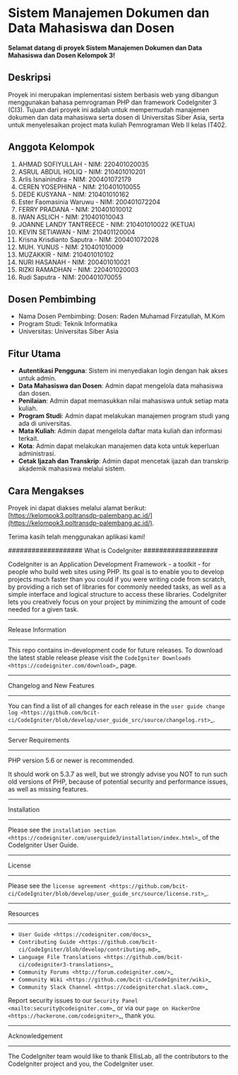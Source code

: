 # Sistem Manajemen Dokumen dan Data Mahasiswa dan Dosen

**Selamat datang di proyek Sistem Manajemen Dokumen dan Data Mahasiswa dan Dosen Kelompok 3!**

## Deskripsi

Proyek ini merupakan implementasi sistem berbasis web yang dibangun menggunakan bahasa pemrograman PHP dan framework CodeIgniter 3 (CI3). Tujuan dari proyek ini adalah untuk mempermudah manajemen dokumen dan data mahasiswa serta dosen di Universitas Siber Asia, serta untuk menyelesaikan project mata kuliah Pemrograman Web II kelas IT402.

## Anggota Kelompok

1. AHMAD SOFIYULLAH - NIM: 220401020035
2. ASRUL ABDUL HOLIQ - NIM: 210401010201
3. Arlis Isnainindira - NIM: 200401072179
4. CEREN YOSEPHINA - NIM: 210401010055
5. DEDE KUSYANA - NIM: 210401010162
6. Ester Faomasinia Waruwu - NIM: 200401072204
7. FERRY PRADANA - NIM: 210401010012
8. IWAN ASLICH - NIM: 210401010043
9. JOANNE LANDY TANTREECE - NIM: 210401010022 (KETUA)
10. KEVIN SETIAWAN - NIM: 210401120004
11. Krisna Krisdianto Saputra - NIM: 200401072028
12. MUH. YUNUS - NIM: 210401010009
13. MUZAKKIR - NIM: 210401010102
14. NURI HASANAH - NIM: 200401010021
15. RIZKI RAMADHAN - NIM: 220401020003
16. Rudi Saputra - NIM: 200401070055

## Dosen Pembimbing

- Nama Dosen Pembimbing: Dosen: Raden Muhamad Firzatullah, M.Kom
- Program Studi: Teknik Informatika
- Universitas: Universitas Siber Asia

## Fitur Utama

- **Autentikasi Pengguna**: Sistem ini menyediakan login dengan hak akses untuk admin.
- **Data Mahasiswa dan Dosen**: Admin dapat mengelola data mahasiswa dan dosen.
- **Penilaian**: Admin dapat memasukkan nilai mahasiswa untuk setiap mata kuliah.
- **Program Studi**: Admin dapat melakukan manajemen program studi yang ada di universitas.
- **Mata Kuliah**: Admin dapat mengelola daftar mata kuliah dan informasi terkait.
- **Kota**: Admin dapat melakukan manajemen data kota untuk keperluan administrasi.
- **Cetak Ijazah dan Transkrip**: Admin dapat mencetak ijazah dan transkrip akademik mahasiswa melalui sistem.

## Cara Mengakses

Proyek ini dapat diakses melalui alamat berikut: [https://kelompok3.poltransdp-palembang.ac.id/](https://kelompok3.poltransdp-palembang.ac.id/).

Terima kasih telah menggunakan aplikasi kami!



###################
What is CodeIgniter
###################

CodeIgniter is an Application Development Framework - a toolkit - for people
who build web sites using PHP. Its goal is to enable you to develop projects
much faster than you could if you were writing code from scratch, by providing
a rich set of libraries for commonly needed tasks, as well as a simple
interface and logical structure to access these libraries. CodeIgniter lets
you creatively focus on your project by minimizing the amount of code needed
for a given task.

*******************
Release Information
*******************

This repo contains in-development code for future releases. To download the
latest stable release please visit the `CodeIgniter Downloads
<https://codeigniter.com/download>`_ page.

**************************
Changelog and New Features
**************************

You can find a list of all changes for each release in the `user
guide change log <https://github.com/bcit-ci/CodeIgniter/blob/develop/user_guide_src/source/changelog.rst>`_.

*******************
Server Requirements
*******************

PHP version 5.6 or newer is recommended.

It should work on 5.3.7 as well, but we strongly advise you NOT to run
such old versions of PHP, because of potential security and performance
issues, as well as missing features.

************
Installation
************

Please see the `installation section <https://codeigniter.com/userguide3/installation/index.html>`_
of the CodeIgniter User Guide.

*******
License
*******

Please see the `license
agreement <https://github.com/bcit-ci/CodeIgniter/blob/develop/user_guide_src/source/license.rst>`_.

*********
Resources
*********

-  `User Guide <https://codeigniter.com/docs>`_
-  `Contributing Guide <https://github.com/bcit-ci/CodeIgniter/blob/develop/contributing.md>`_
-  `Language File Translations <https://github.com/bcit-ci/codeigniter3-translations>`_
-  `Community Forums <http://forum.codeigniter.com/>`_
-  `Community Wiki <https://github.com/bcit-ci/CodeIgniter/wiki>`_
-  `Community Slack Channel <https://codeigniterchat.slack.com>`_

Report security issues to our `Security Panel <mailto:security@codeigniter.com>`_
or via our `page on HackerOne <https://hackerone.com/codeigniter>`_, thank you.

***************
Acknowledgement
***************

The CodeIgniter team would like to thank EllisLab, all the
contributors to the CodeIgniter project and you, the CodeIgniter user.
